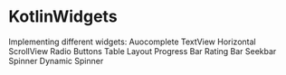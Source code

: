 # KotlinWidgets

Implementing different widgets:
  Auocomplete TextView
  Horizontal ScrollView
  Radio Buttons
  Table Layout
  Progress Bar
  Rating Bar
  Seekbar
  Spinner
  Dynamic Spinner
